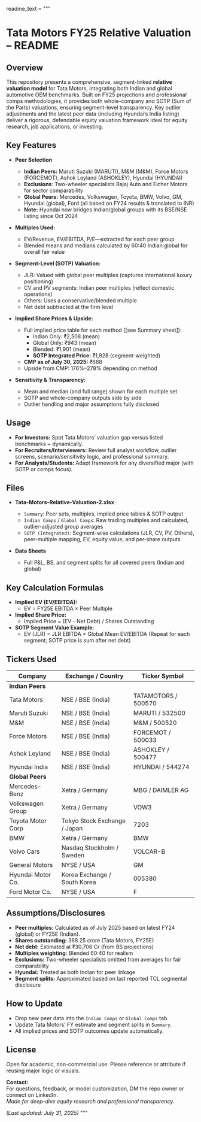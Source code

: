 readme_text = """
# Tata Motors FY25 Relative Valuation – README

## Overview

This repository presents a comprehensive, segment-linked **relative valuation model** for Tata Motors, integrating both Indian and global automotive OEM benchmarks. Built on FY25 projections and professional comps methodologies, it provides both whole-company and SOTP (Sum of the Parts) valuations, ensuring segment-level transparency. Key outlier adjustments and the latest peer data (including Hyundai’s India listing) deliver a rigorous, defendable equity valuation framework ideal for equity research, job applications, or investing.

## Key Features

- **Peer Selection**
  - **Indian Peers:** Maruti Suzuki (MARUTI), M&M (M&M), Force Motors (FORCEMOT), Ashok Leyland (ASHOKLEY), Hyundai (HYUNDAI)
  - **Exclusions**: Two-wheeler specialists Bajaj Auto and Eicher Motors for sector comparability
  - **Global Peers:** Mercedes, Volkswagen, Toyota, BMW, Volvo, GM, Hyundai (global), Ford (all based on FY24 results & translated to INR)
  - **Note:** Hyundai now bridges Indian/global groups with its BSE/NSE listing since Oct 2024

- **Multiples Used:**
  - EV/Revenue, EV/EBITDA, P/E—extracted for each peer group
  - Blended means and medians calculated by 60:40 Indian:global for overall fair value

- **Segment-Level (SOTP) Valuation:**
  - JLR: Valued with global peer multiples (captures international luxury positioning)
  - CV and PV segments: Indian peer multiples (reflect domestic operations)
  - Others: Uses a conservative/blended multiple
  - Net debt subtracted at the firm level

- **Implied Share Prices & Upside:**
  - Full implied price table for each method ([see Summary sheet]):
    - Indian Only: ₹2,508 (mean)
    - Global Only: ₹943 (mean)
    - Blended: ₹1,901 (mean)
    - **SOTP Integrated Price:** ₹1,928 (segment-weighted)
  - **CMP as of July 30, 2025:** ₹688
  - Upside from CMP: 176%–278% depending on method

- **Sensitivity & Transparency:**
  - Mean and median (and full range) shown for each multiple set
  - SOTP and whole-company outputs side by side
  - Outlier handling and major assumptions fully disclosed

## Usage

- **For Investors:** Spot Tata Motors’ valuation gap versus listed benchmarks ~ dynamically.
- **For Recruiters/Interviewers:** Review full analyst workflow, outlier screens, scenario/sensitivity logic, and professional summary.
- **For Analysts/Students:** Adapt framework for any diversified major (with SOTP or comps focus).

## Files

- **Tata-Motors-Relative-Valuation-2.xlsx**
  - `Summary`: Peer sets, multiples, implied price tables & SOTP output
  - `Indian Comps` / `Global Comps`: Raw trading multiples and calculated, outlier-adjusted group averages
  - `SOTP (Integrated)`: Segment-wise calculations (JLR, CV, PV, Others), peer-multiple mapping, EV, equity value, and per-share outputs

- **Data Sheets**
  - Full P&L, BS, and segment splits for all covered peers (Indian and global)

## Key Calculation Formulas

- **Implied EV (EV/EBITDA):**
   - EV = FY25E EBITDA × Peer Multiple
- **Implied Share Price:**
   - Implied Price = (EV - Net Debt) / Shares Outstanding
- **SOTP Segment Value Example:**
   - EV (JLR) = JLR EBITDA × Global Mean EV/EBITDA
(Repeat for each segment; SOTP price is sum after net debt)

## Tickers Used

| Company           | Exchange / Country            | Ticker Symbol          |
|-------------------|------------------------------|------------------------|
| **Indian Peers**  |                              |                        |
| Tata Motors       | NSE / BSE (India)            | TATAMOTORS / 500570    |
| Maruti Suzuki     | NSE / BSE (India)            | MARUTI / 532500        |
| M&M               | NSE / BSE (India)            | M&M / 500520           |
| Force Motors      | NSE / BSE (India)            | FORCEMOT / 500033      |
| Ashok Leyland     | NSE / BSE (India)            | ASHOKLEY / 500477      |
| Hyundai India     | NSE / BSE (India)            | HYUNDAI / 544274       |
| **Global Peers**   |                              |                        |
| Mercedes-Benz     | Xetra / Germany               | MBG / DAIMLER AG       |
| Volkswagen Group  | Xetra / Germany               | VOW3                   |
| Toyota Motor Corp | Tokyo Stock Exchange / Japan | 7203                   |
| BMW               | Xetra / Germany               | BMW                    |
| Volvo Cars        | Nasdaq Stockholm / Sweden     | VOLCAR-B               |
| General Motors    | NYSE / USA                   | GM                     |
| Hyundai Motor Co. | Korea Exchange / South Korea | 005380                 |
| Ford Motor Co.    | NYSE / USA                   | F                      |


## Assumptions/Disclosures

- **Peer multiples:** Calculated as of July 2025 based on latest FY24 (global) or FY25E (Indian).
- **Shares outstanding:** 368.25 crore (Tata Motors, FY25E)
- **Net debt:** Estimated at ₹30,706 Cr (from BS projections)
- **Multiples weighting:** Blended 60:40 for realism
- **Exclusions:** Two-wheeler specialists omitted from averages for fair comparability
- **Hyundai:** Treated as both Indian for peer linkage
- **Segment splits:** Approximated based on last reported TCL segmental disclosure

## How to Update

- Drop new peer data into the `Indian Comps` or `Global Comps` tab.
- Update Tata Motors’ FY estimate and segment splits in `Summary`.
- All implied prices and SOTP outcomes update automatically.

## License

Open for academic, non-commercial use. Please reference or attribute if reusing major logic or visuals.

**Contact:**  
For questions, feedback, or model customization, DM the repo owner or connect on LinkedIn.  
*Made for deep-dive equity research and professional transparency.*

*(Last updated: July 31, 2025)*
"""

